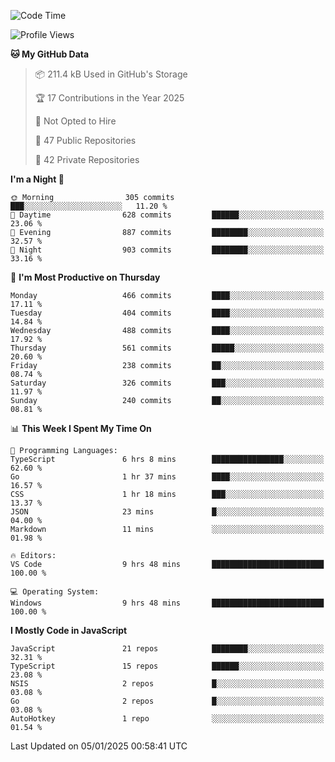 <!--START_SECTION:waka-->
![Code Time](http://img.shields.io/badge/Code%20Time-893%20hrs%2050%20mins-blue)

![Profile Views](http://img.shields.io/badge/Profile%20Views-0-blue)

**🐱 My GitHub Data** 

> 📦 211.4 kB Used in GitHub's Storage 
 > 
> 🏆 17 Contributions in the Year 2025
 > 
> 🚫 Not Opted to Hire
 > 
> 📜 47 Public Repositories 
 > 
> 🔑 42 Private Repositories 
 > 
**I'm a Night 🦉** 

```text
🌞 Morning                305 commits         ███░░░░░░░░░░░░░░░░░░░░░░   11.20 % 
🌆 Daytime                628 commits         ██████░░░░░░░░░░░░░░░░░░░   23.06 % 
🌃 Evening                887 commits         ████████░░░░░░░░░░░░░░░░░   32.57 % 
🌙 Night                  903 commits         ████████░░░░░░░░░░░░░░░░░   33.16 % 
```
📅 **I'm Most Productive on Thursday** 

```text
Monday                   466 commits         ████░░░░░░░░░░░░░░░░░░░░░   17.11 % 
Tuesday                  404 commits         ████░░░░░░░░░░░░░░░░░░░░░   14.84 % 
Wednesday                488 commits         ████░░░░░░░░░░░░░░░░░░░░░   17.92 % 
Thursday                 561 commits         █████░░░░░░░░░░░░░░░░░░░░   20.60 % 
Friday                   238 commits         ██░░░░░░░░░░░░░░░░░░░░░░░   08.74 % 
Saturday                 326 commits         ███░░░░░░░░░░░░░░░░░░░░░░   11.97 % 
Sunday                   240 commits         ██░░░░░░░░░░░░░░░░░░░░░░░   08.81 % 
```


📊 **This Week I Spent My Time On** 

```text
💬 Programming Languages: 
TypeScript               6 hrs 8 mins        ████████████████░░░░░░░░░   62.60 % 
Go                       1 hr 37 mins        ████░░░░░░░░░░░░░░░░░░░░░   16.57 % 
CSS                      1 hr 18 mins        ███░░░░░░░░░░░░░░░░░░░░░░   13.37 % 
JSON                     23 mins             █░░░░░░░░░░░░░░░░░░░░░░░░   04.00 % 
Markdown                 11 mins             ░░░░░░░░░░░░░░░░░░░░░░░░░   01.98 % 

🔥 Editors: 
VS Code                  9 hrs 48 mins       █████████████████████████   100.00 % 

💻 Operating System: 
Windows                  9 hrs 48 mins       █████████████████████████   100.00 % 
```

**I Mostly Code in JavaScript** 

```text
JavaScript               21 repos            ████████░░░░░░░░░░░░░░░░░   32.31 % 
TypeScript               15 repos            ██████░░░░░░░░░░░░░░░░░░░   23.08 % 
NSIS                     2 repos             █░░░░░░░░░░░░░░░░░░░░░░░░   03.08 % 
Go                       2 repos             █░░░░░░░░░░░░░░░░░░░░░░░░   03.08 % 
AutoHotkey               1 repo              ░░░░░░░░░░░░░░░░░░░░░░░░░   01.54 % 
```




 Last Updated on 05/01/2025 00:58:41 UTC
<!--END_SECTION:waka-->
